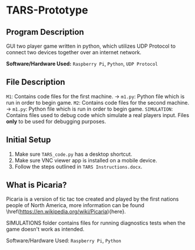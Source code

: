 # TARS-Prototype

## Program Description

GUI two player game written in python, which utilizes UDP Protocol to connect two devices together over an internet network.

**Software/Hardware Used:** `Raspberry Pi`,  `Python`, `UDP Protocol`

## File Description

`M1`: Contains code files for the first machine.
  -> `m1.py`: Python file which is run in order to begin game.
`M2`: Contains code files for the second machine.
  -> `m1.py`: Python file which is run in order to begin game.
`SIMULATION`: Contains files used to debug code which simulate a real players input. Files **only** to be used for debugging purposes.

## Initial Setup

1. Make sure `TARS_code.py` has a desktop shortcut.
2. Make sure VNC viewer app is installed on a mobile device.
3. Follow the steps outlined in `TARS Instructions.docx`.


## What is Picaria?

  Picaria is a version of tic tac toe created and played by the first nations people of North America, more information can be found \href(https://en.wikipedia.org/wiki/Picaria){here}.


SIMULATIONS folder contains files for running diagnostics tests when the game doesn't work as intended.

Software/Hardware Used: `Raspberry Pi`, `Python`
